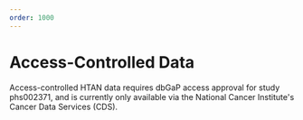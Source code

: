 ```yaml
---
order: 1000
---
```


# Access-Controlled Data

Access-controlled HTAN data requires dbGaP access approval for study phs002371, and is currently only available via the National Cancer Institute's Cancer Data Services (CDS).
